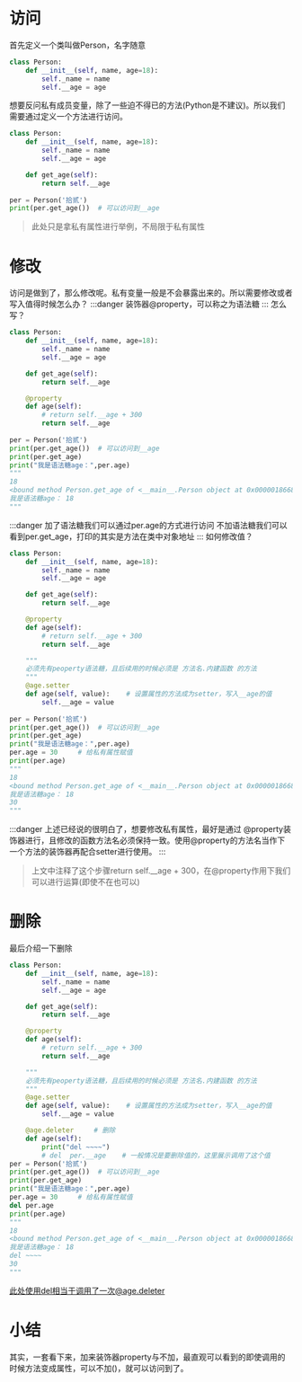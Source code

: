 # 访问
首先定义一个类叫做Person，名字随意
```python
class Person:
    def __init__(self, name, age=18):
        self._name = name
        self.__age = age
```
想要反问私有成员变量，除了一些迫不得已的方法(Python是不建议)。所以我们需要通过定义一个方法进行访问。
```python
class Person:
    def __init__(self, name, age=18):
        self._name = name
        self.__age = age

    def get_age(self):
        return self.__age
	
per = Person('拾贰')
print(per.get_age())  # 可以访问到__age
```
> 此处只是拿私有属性进行举例，不局限于私有属性

# 修改
访问是做到了，那么修改呢。私有变量一般是不会暴露出来的。所以需要修改或者写入值得时候怎么办？
:::danger
装饰器@property，可以称之为语法糖
:::
怎么写？
```python
class Person:
    def __init__(self, name, age=18):
        self._name = name
        self.__age = age

    def get_age(self):
        return self.__age

    @property
    def age(self):
        # return self.__age + 300
        return self.__age
	
per = Person('拾贰')
print(per.get_age())  # 可以访问到__age
print(per.get_age)
print("我是语法糖age：",per.age)
"""
18
<bound method Person.get_age of <__main__.Person object at 0x000001866850DFD0>>
我是语法糖age： 18
"""
```
:::danger
加了语法糖我们可以通过per.age的方式进行访问
不加语法糖我们可以看到per.get_age，打印的其实是方法在类中对象地址
:::
如何修改值？
```python
class Person:
    def __init__(self, name, age=18):
        self._name = name
        self.__age = age

    def get_age(self):
        return self.__age

    @property
    def age(self):
        # return self.__age + 300
        return self.__age

    """
    必须先有peoperty语法糖，且后续用的时候必须是 方法名.内建函数 的方法
    """
    @age.setter
    def age(self, value):    # 设置属性的方法成为setter，写入__age的值
        self.__age = value
		
per = Person('拾贰')
print(per.get_age())  # 可以访问到__age
print(per.get_age)
print("我是语法糖age：",per.age)
per.age = 30     # 给私有属性赋值
print(per.age)
"""
18
<bound method Person.get_age of <__main__.Person object at 0x000001866850DFD0>>
我是语法糖age： 18
30
"""
```
:::danger
上述已经说的很明白了，想要修改私有属性，最好是通过 @property装饰器进行，且修改的函数方法名必须保持一致。使用@property的方法名当作下一个方法的装饰器再配合setter进行使用。
:::
> 上文中注释了这个步骤return self.__age + 300，在@property作用下我们可以进行运算(即使不在也可以)

# 删除
最后介绍一下删除
```python
class Person:
    def __init__(self, name, age=18):
        self._name = name
        self.__age = age

    def get_age(self):
        return self.__age

    @property
    def age(self):
        # return self.__age + 300
        return self.__age

    """
    必须先有peoperty语法糖，且后续用的时候必须是 方法名.内建函数 的方法
    """
    @age.setter
    def age(self, value):    # 设置属性的方法成为setter，写入__age的值
        self.__age = value

    @age.deleter     # 删除
    def age(self):
        print("del ~~~~")
        # del  per.__age	# 一般情况是要删除值的，这里展示调用了这个值
per = Person('拾贰')
print(per.get_age())  # 可以访问到__age
print(per.get_age)
print("我是语法糖age：",per.age)
per.age = 30     # 给私有属性赋值
del per.age
print(per.age)
"""
18
<bound method Person.get_age of <__main__.Person object at 0x000001866850DFD0>>
我是语法糖age： 18
del ~~~~
30
"""
```
此处使用del相当于调用了一次@age.deleter
# 小结
其实，一套看下来，加来装饰器property与不加，最直观可以看到的即使调用的时候方法变成属性，可以不加()，就可以访问到了。
